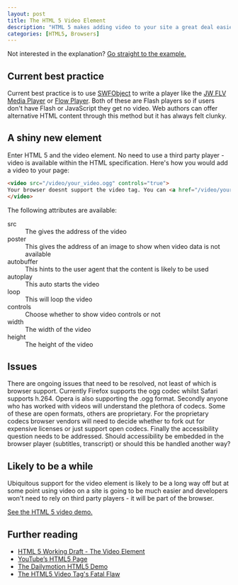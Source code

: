 ```yaml
--- 
layout: post
title: The HTML 5 Video Element
description: "HTML 5 makes adding video to your site a great deal easier with video tag. Issues of videos codecs, browser support and accessibility need to be resolved but somewhere down the line video will get a whole lot easier. "
categories: [HTML5, Browsers]
---
```

Not interested in the explanation? [Go straight to the example.][1]

## Current best practice

Current best practice is to use [SWFObject][2] to write a player like the [JW FLV Media Player][3] or [Flow Player][4]. Both of these are Flash players so if users don't have Flash or JavaScript they get no video. Web authors can offer alternative HTML content through this method but it has always felt clunky.

## A shiny new element

Enter HTML 5 and the video element. No need to use a third party player - video is available within the HTML specification. Here's how you would add a video to your page: 

``` html 
<video src="/video/your_video.ogg" controls="true">
Your browser doesnt support the video tag. You can <a href="/video/your_video.ogg">download the video here.</a>
</video>
```

The following attributes are available:

<dl>
<dt>src</dt>
<dd>The gives the address of the video</dd>
<dt>poster</dt>
<dd>This gives the address of an image to show when video data is not available</dd>
<dt>autobuffer</dt>
<dd>This hints to the user agent that the content is likely to be used</dd>
<dt>autoplay</dt>
<dd>This auto starts the video</dd>
<dt>loop</dt>
<dd>This will loop the video</dd>
<dt>controls</dt>
<dd>Choose whether to show video controls or not</dd>
<dt>width</dt>
<dd>The width of the video</dd>
<dt>height</dt>
<dd>The height of the video</dd>
</dl>


## Issues

There are ongoing issues that need to be resolved, not least of which is browser support. Currently Firefox supports the ogg codec whilst Safari supports h.264. Opera is also supporting the .ogg format. Secondly anyone who has worked with videos will understand the plethora of codecs. Some of these are open formats, others are proprietary. For the proprietary codecs browser vendors will need to decide whether to fork out for expensive licenses or just support open codecs. Finally the accessibility question needs to be addressed. Should accessibility be embedded in the browser player (subtitles, transcript) or should this be handled another way?

## Likely to be a while

Ubiquitous support for the video element is likely to be a long way off but at some point using video on a site is going to be much easier and developers won't need to rely on third party players - it will be part of the browser. 

[See the HTML 5 video demo.][1]

## Further reading

*   [HTML 5 Working Draft - The Video Element][6] 
*   [YouTube’s HTML5 Page][7]
*   [The Dailymotion HTML5 Demo][8] 
*   [The HTML5 Video Tag's Fatal Flaw][9] 

 [1]: http://shapeshed.com/examples/HTML5-video-element/
 [2]: http://blog.deconcept.com/swfobject/
 [3]: http://www.longtailvideo.com/players/jw-flv-player/
 [4]: http://flowplayer.org/
 [5]: /video/your_video.ogg
 [6]: http://www.whatwg.org/specs/web-apps/current-work/#video
 [7]: http://www.youtube.com/html5
 [8]: http://blog.dailymotion.com/2009/05/27/watch-videowithout-flash/
 [9]: http://sandfly.net.nz/blog/2009/05/the-html5-video-tags-fatal-flaw/
